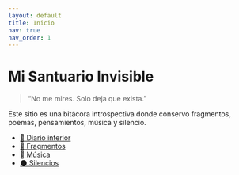 ```yaml
---
layout: default
title: Inicio
nav: true
nav_order: 1
---
```


# Mi Santuario Invisible

> “No me mires. Solo deja que exista.”

Este sitio es una bitácora introspectiva donde conservo fragmentos, poemas, pensamientos, música y silencio.

- [📝 Diario interior](diario/)
- [🧩 Fragmentos](fragmentos/)
- [🎵 Música](musica.md)
- [🌑 Silencios](silencios.md)